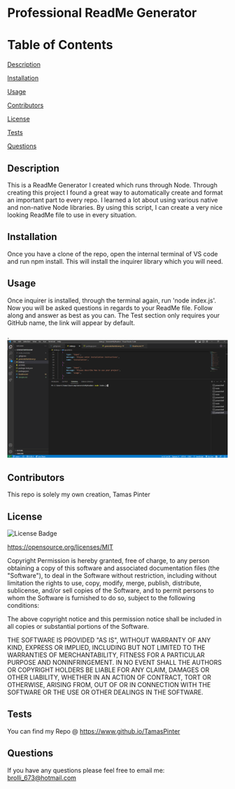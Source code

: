 # Professional ReadMe Generator
# Table of Contents
[Description](#description)

[Installation](#installation)

[Usage](#usage)

[Contributors](#contributors)

[License](#license)

[Tests](#tests)

[Questions](#questions)


## Description
This is a ReadMe Generator I created which runs through Node. Through creating this project I found a great way to automatically create and format an important part to every repo. I learned a lot about using various native and non-native Node libraries. By using this script, I can create a very nice looking ReadMe file to use in every situation.

## Installation
Once you have a clone of the repo, open the internal terminal of VS code and run npm install. This will install the inquirer library which you will need.

## Usage
Once inquirer is installed, through the terminal again, run 'node index.js'. Now you will be asked questions in regards to your ReadMe file. Follow along and answer as best as you can. The Test section only requires your GitHub name, the link will appear by default.

.
![ReadMe Generator](./screenshot.png)

## Contributors
This repo is solely my own creation, Tamas Pinter

## License
![License Badge](https://img.shields.io/badge/license-MIT-red)

https://opensource.org/licenses/MIT 

Copyright Permission is hereby granted, free of charge, to any person obtaining a copy of this software and associated documentation files (the "Software"), to deal in the Software without restriction, including without limitation the rights to use, copy, modify, merge, publish, distribute, sublicense, and/or sell copies of the Software, and to permit persons to whom the Software is furnished to do so, subject to the following conditions: 

The above copyright notice and this permission notice shall be included in all copies or substantial portions of the Software.

THE SOFTWARE IS PROVIDED "AS IS", WITHOUT WARRANTY OF ANY KIND, EXPRESS OR IMPLIED, INCLUDING BUT NOT LIMITED TO THE WARRANTIES OF MERCHANTABILITY, FITNESS FOR A PARTICULAR PURPOSE AND NONINFRINGEMENT. IN NO EVENT SHALL THE AUTHORS OR COPYRIGHT HOLDERS BE LIABLE FOR ANY CLAIM, DAMAGES OR OTHER LIABILITY, WHETHER IN AN ACTION OF CONTRACT, TORT OR OTHERWISE, ARISING FROM, OUT OF OR IN CONNECTION WITH THE SOFTWARE OR THE USE OR OTHER DEALINGS IN THE SOFTWARE. 
 


## Tests
You can find my Repo @ https://www.github.io/TamasPinter

## Questions
If you have any questions please feel free to email me: brolli_673@hotmail.com
